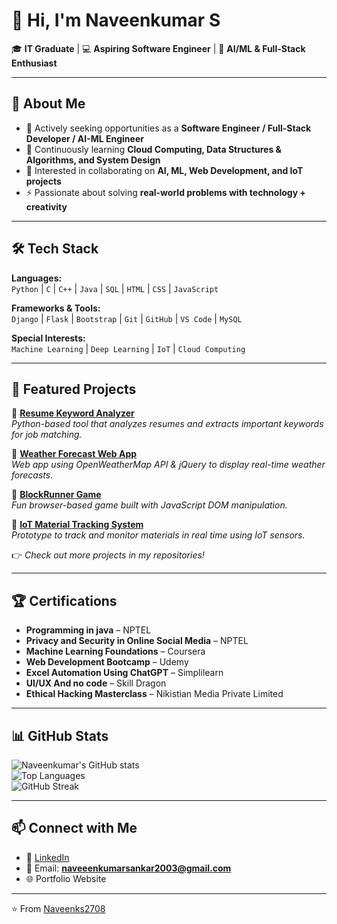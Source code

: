 # 👋 Hi, I'm Naveenkumar S  

🎓 **IT Graduate** | 💻 **Aspiring Software Engineer** | 🤖 **AI/ML & Full-Stack Enthusiast**  

---

## 🚀 About Me  
- 🎯 Actively seeking opportunities as a **Software Engineer / Full-Stack Developer / AI-ML Engineer**  
- 🌱 Continuously learning **Cloud Computing, Data Structures & Algorithms, and System Design**  
- 👯 Interested in collaborating on **AI, ML, Web Development, and IoT projects**  
- ⚡ Passionate about solving **real-world problems with technology + creativity**  
 

---

## 🛠️ Tech Stack  

**Languages:**  
`Python` | `C` | `C++` | `Java` | `SQL` | `HTML` | `CSS` | `JavaScript`  

**Frameworks & Tools:**  
`Django` | `Flask` | `Bootstrap` | `Git` | `GitHub` | `VS Code` | `MySQL`  

**Special Interests:**  
`Machine Learning` | `Deep Learning` | `IoT` | `Cloud Computing`  

---

## 📂 Featured Projects  

🔹 [**Resume Keyword Analyzer**](https://github.com/Naveenks2708/Resume-Analyzer)  
*Python-based tool that analyzes resumes and extracts important keywords for job matching.*  

🔹 [**Weather Forecast Web App**](https://github.com/Naveenks2708/Weather-App)  
*Web app using OpenWeatherMap API & jQuery to display real-time weather forecasts.*  

🔹 [**BlockRunner Game**](https://github.com/Naveenks2708/BlockRunner)  
*Fun browser-based game built with JavaScript DOM manipulation.*  

🔹 [**IoT Material Tracking System**](#)  
*Prototype to track and monitor materials in real time using IoT sensors.*  

👉 *Check out more projects in my repositories!*  

---

## 🏆 Certifications  
- **Programming in java** – NPTEL
- **Privacy and Security in Online Social Media** – NPTEL  
- **Machine Learning Foundations** – Coursera  
- **Web Development Bootcamp** – Udemy
- **Excel Automation Using ChatGPT** – Simplilearn
- **UI/UX And no code** – Skill Dragon
- **Ethical Hacking Masterclass** – Nikistian Media Private Limited  

---

## 📊 GitHub Stats  

![Naveenkumar's GitHub stats](https://github-readme-stats.vercel.app/api?username=Naveenks2708&show_icons=true&theme=tokyonight)  
![Top Languages](https://github-readme-stats.vercel.app/api/top-langs/?username=Naveenks2708&layout=compact&theme=tokyonight)  
![GitHub Streak](https://streak-stats.demolab.com?user=Naveenks2708&theme=tokyonight)  

---

## 📫 Connect with Me  
- 💼 [LinkedIn](https://www.linkedin.com/in/naveenkumars27)  
- 📧 Email: **naveeenkumarsankar2003@gmail.com**  
- 🌐 Portfolio Website 

---

⭐️ From [Naveenks2708](https://github.com/Naveenks2708)  


